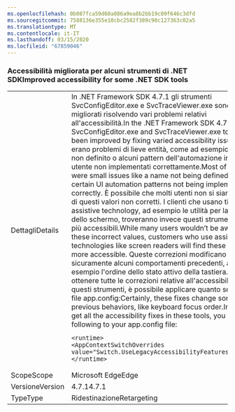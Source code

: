 ```yaml
---
ms.openlocfilehash: 0b087fca59d60a086a9ea8b2bb19c09f646c3dfd
ms.sourcegitcommit: 7588136e355e10cbc2582f389c90c127363c02a5
ms.translationtype: MT
ms.contentlocale: it-IT
ms.lasthandoff: 03/15/2020
ms.locfileid: "67859046"
---
```

### <a name="improved-accessibility-for-some-net-sdk-tools"></a><span data-ttu-id="cfd2a-101">Accessibilità migliorata per alcuni strumenti di .NET SDK</span><span class="sxs-lookup"><span data-stu-id="cfd2a-101">Improved accessibility for some .NET SDK tools</span></span>

|   |   |
|---|---|
|<span data-ttu-id="cfd2a-102">Dettagli</span><span class="sxs-lookup"><span data-stu-id="cfd2a-102">Details</span></span>|<span data-ttu-id="cfd2a-103">In .NET Framework SDK 4.7.1 gli strumenti SvcConfigEditor.exe e SvcTraceViewer.exe sono stati migliorati risolvendo vari problemi relativi all'accessibilità.</span><span class="sxs-lookup"><span data-stu-id="cfd2a-103">In the .NET Framework SDK 4.7.1, the SvcConfigEditor.exe and SvcTraceViewer.exe tools have been improved by fixing varied accessibility issues.</span></span> <span data-ttu-id="cfd2a-104">Molti erano problemi di lieve entità, come ad esempio un nome non definito o alcuni pattern dell'automazione interfaccia utente non implementati correttamente.</span><span class="sxs-lookup"><span data-stu-id="cfd2a-104">Most of these were small issues like a name not being defined or certain UI automation patterns not being implemented correctly.</span></span> <span data-ttu-id="cfd2a-105">È possibile che molti utenti non si siano accorti di questi valori non corretti. I clienti che usano tipi di assistive technology, ad esempio le utilità per la lettura dello schermo, troveranno invece questi strumenti SDK più accessibili.</span><span class="sxs-lookup"><span data-stu-id="cfd2a-105">While many users wouldn’t be aware of these incorrect values, customers who use assistive technologies like screen readers will find these SDK tools more accessible.</span></span> <span data-ttu-id="cfd2a-106">Queste correzioni modificano sicuramente alcuni comportamenti precedenti, ad esempio l'ordine dello stato attivo della tastiera. Per ottenere tutte le correzioni relative all'accessibilità in questi strumenti, è possibile applicare quanto segue al file app.config:</span><span class="sxs-lookup"><span data-stu-id="cfd2a-106">Certainly, these fixes change some previous behaviors, like keyboard focus order.In order to get all the accessibility fixes in these tools, you can the following to your app.config file:</span></span><pre><code class="lang-xml">&lt;runtime&gt;&#13;&#10;&lt;AppContextSwitchOverrides value=&quot;Switch.UseLegacyAccessibilityFeatures=false&quot;/&gt;&#13;&#10;&lt;/runtime&gt;&#13;&#10;</code></pre>|
|<span data-ttu-id="cfd2a-107">Scope</span><span class="sxs-lookup"><span data-stu-id="cfd2a-107">Scope</span></span>|<span data-ttu-id="cfd2a-108">Microsoft Edge</span><span class="sxs-lookup"><span data-stu-id="cfd2a-108">Edge</span></span>|
|<span data-ttu-id="cfd2a-109">Versione</span><span class="sxs-lookup"><span data-stu-id="cfd2a-109">Version</span></span>|<span data-ttu-id="cfd2a-110">4.7.1</span><span class="sxs-lookup"><span data-stu-id="cfd2a-110">4.7.1</span></span>|
|<span data-ttu-id="cfd2a-111">Type</span><span class="sxs-lookup"><span data-stu-id="cfd2a-111">Type</span></span>|<span data-ttu-id="cfd2a-112">Ridestinazione</span><span class="sxs-lookup"><span data-stu-id="cfd2a-112">Retargeting</span></span>|
